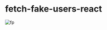 # fetch-fake-users-react
![fp](https://user-images.githubusercontent.com/100142188/221419451-54d3ec09-939b-4bb2-adba-a512dd5552cc.png)

